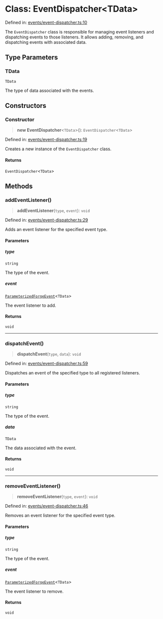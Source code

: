 # Class: EventDispatcher\<TData\>

Defined in: [events/event-dispatcher.ts:10](https://github.com/Forge-Game-Engine/Forge/blob/6eae4e51dbdc502818b1c2f3a3ffce9e4a1fd125/src/events/event-dispatcher.ts#L10)

The `EventDispatcher` class is responsible for managing event listeners
and dispatching events to those listeners. It allows adding, removing,
and dispatching events with associated data.

## Type Parameters

### TData

`TData`

The type of data associated with the events.

## Constructors

### Constructor

> **new EventDispatcher**\<`TData`\>(): `EventDispatcher`\<`TData`\>

Defined in: [events/event-dispatcher.ts:19](https://github.com/Forge-Game-Engine/Forge/blob/6eae4e51dbdc502818b1c2f3a3ffce9e4a1fd125/src/events/event-dispatcher.ts#L19)

Creates a new instance of the `EventDispatcher` class.

#### Returns

`EventDispatcher`\<`TData`\>

## Methods

### addEventListener()

> **addEventListener**(`type`, `event`): `void`

Defined in: [events/event-dispatcher.ts:29](https://github.com/Forge-Game-Engine/Forge/blob/6eae4e51dbdc502818b1c2f3a3ffce9e4a1fd125/src/events/event-dispatcher.ts#L29)

Adds an event listener for the specified event type.

#### Parameters

##### type

`string`

The type of the event.

##### event

[`ParameterizedForgeEvent`](ParameterizedForgeEvent.md)\<`TData`\>

The event listener to add.

#### Returns

`void`

***

### dispatchEvent()

> **dispatchEvent**(`type`, `data`): `void`

Defined in: [events/event-dispatcher.ts:59](https://github.com/Forge-Game-Engine/Forge/blob/6eae4e51dbdc502818b1c2f3a3ffce9e4a1fd125/src/events/event-dispatcher.ts#L59)

Dispatches an event of the specified type to all registered listeners.

#### Parameters

##### type

`string`

The type of the event.

##### data

`TData`

The data associated with the event.

#### Returns

`void`

***

### removeEventListener()

> **removeEventListener**(`type`, `event`): `void`

Defined in: [events/event-dispatcher.ts:46](https://github.com/Forge-Game-Engine/Forge/blob/6eae4e51dbdc502818b1c2f3a3ffce9e4a1fd125/src/events/event-dispatcher.ts#L46)

Removes an event listener for the specified event type.

#### Parameters

##### type

`string`

The type of the event.

##### event

[`ParameterizedForgeEvent`](ParameterizedForgeEvent.md)\<`TData`\>

The event listener to remove.

#### Returns

`void`
